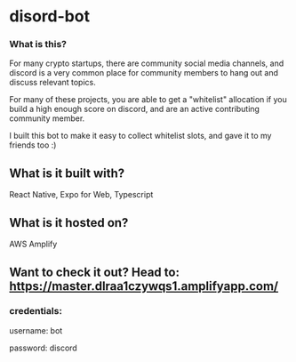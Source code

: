 # disord-bot

### What is this?

For many crypto startups, there are community social media channels, and discord is a very common place for community members to hang out and discuss relevant topics.

For many of these projects, you are able to get a "whitelist" allocation if you build a high enough score on discord, and are an active contributing community member. 

I built this bot to make it easy to collect whitelist slots, and gave it to my friends too :)


## What is it built with?

React Native, Expo for Web, Typescript

## What is it hosted on?

AWS Amplify



## Want to check it out?  Head to: https://master.dlraa1czywqs1.amplifyapp.com/

### credentials: 
username: bot

password: discord


